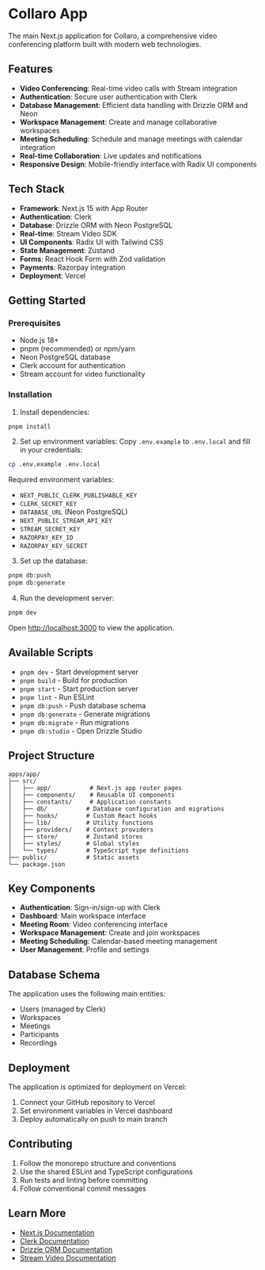 # Collaro App

The main Next.js application for Collaro, a comprehensive video conferencing platform built with modern web technologies.

## Features

- **Video Conferencing**: Real-time video calls with Stream integration
- **Authentication**: Secure user authentication with Clerk
- **Database Management**: Efficient data handling with Drizzle ORM and Neon
- **Workspace Management**: Create and manage collaborative workspaces
- **Meeting Scheduling**: Schedule and manage meetings with calendar integration
- **Real-time Collaboration**: Live updates and notifications
- **Responsive Design**: Mobile-friendly interface with Radix UI components

## Tech Stack

- **Framework**: Next.js 15 with App Router
- **Authentication**: Clerk
- **Database**: Drizzle ORM with Neon PostgreSQL
- **Real-time**: Stream Video SDK
- **UI Components**: Radix UI with Tailwind CSS
- **State Management**: Zustand
- **Forms**: React Hook Form with Zod validation
- **Payments**: Razorpay integration
- **Deployment**: Vercel

## Getting Started

### Prerequisites

- Node.js 18+
- pnpm (recommended) or npm/yarn
- Neon PostgreSQL database
- Clerk account for authentication
- Stream account for video functionality

### Installation

1. Install dependencies:
```bash
pnpm install
```

2. Set up environment variables:
Copy `.env.example` to `.env.local` and fill in your credentials:
```bash
cp .env.example .env.local
```

Required environment variables:
- `NEXT_PUBLIC_CLERK_PUBLISHABLE_KEY`
- `CLERK_SECRET_KEY`
- `DATABASE_URL` (Neon PostgreSQL)
- `NEXT_PUBLIC_STREAM_API_KEY`
- `STREAM_SECRET_KEY`
- `RAZORPAY_KEY_ID`
- `RAZORPAY_KEY_SECRET`

3. Set up the database:
```bash
pnpm db:push
pnpm db:generate
```

4. Run the development server:
```bash
pnpm dev
```

Open [http://localhost:3000](http://localhost:3000) to view the application.

## Available Scripts

- `pnpm dev` - Start development server
- `pnpm build` - Build for production
- `pnpm start` - Start production server
- `pnpm lint` - Run ESLint
- `pnpm db:push` - Push database schema
- `pnpm db:generate` - Generate migrations
- `pnpm db:migrate` - Run migrations
- `pnpm db:studio` - Open Drizzle Studio

## Project Structure

```
apps/app/
├── src/
│   ├── app/           # Next.js app router pages
│   ├── components/    # Reusable UI components
│   ├── constants/     # Application constants
│   ├── db/           # Database configuration and migrations
│   ├── hooks/        # Custom React hooks
│   ├── lib/          # Utility functions
│   ├── providers/    # Context providers
│   ├── store/        # Zustand stores
│   ├── styles/       # Global styles
│   └── types/        # TypeScript type definitions
├── public/           # Static assets
└── package.json
```

## Key Components

- **Authentication**: Sign-in/sign-up with Clerk
- **Dashboard**: Main workspace interface
- **Meeting Room**: Video conferencing interface
- **Workspace Management**: Create and join workspaces
- **Meeting Scheduling**: Calendar-based meeting management
- **User Management**: Profile and settings

## Database Schema

The application uses the following main entities:
- Users (managed by Clerk)
- Workspaces
- Meetings
- Participants
- Recordings

## Deployment

The application is optimized for deployment on Vercel:

1. Connect your GitHub repository to Vercel
2. Set environment variables in Vercel dashboard
3. Deploy automatically on push to main branch

## Contributing

1. Follow the monorepo structure and conventions
2. Use the shared ESLint and TypeScript configurations
3. Run tests and linting before committing
4. Follow conventional commit messages

## Learn More

- [Next.js Documentation](https://nextjs.org/docs)
- [Clerk Documentation](https://clerk.com/docs)
- [Drizzle ORM Documentation](https://orm.drizzle.team)
- [Stream Video Documentation](https://getstream.io/video/docs)
